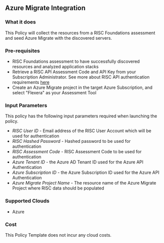 ## Azure Migrate Integration

### What it does

This Policy will collect the resources from a RISC Foundations assessment and seed Azure Migrate with the discovered servers. 

### Pre-requisites

- RISC Foundations assessment to have successfully discovered resources and analyzed application stacks
- Retrieve a RISC API Assessment Code and API Key from your Subscription Administrator.  See more about RISC API authentication requirements [here](https://portal.riscnetworks.com/app/documentation/?path=/using-the-platform/restful-api-access/)
- Create an Azure Migrate project in the target Azure Subscription, and select "Flexera" as your Assessment Tool

### Input Parameters

This policy has the following input parameters required when launching the policy.

- *RISC User ID* - Email address of the RISC User Account which will be used for authentication
- *RISC Hashed Password* - Hashed password to be used for authentication
- *RISC Assessment Code* - RISC Assessment Code to be used for authentication
- *Azure Tenant ID* - the Azure AD Tenant ID used for the Azure API Authentication
- *Azure Subscription ID* - the Azure Subscription ID used for the Azure API Authentication
- *Azure Migrate Project Name* - The resource name of the Azure Migrate Project where RISC data should be populated

### Supported Clouds

- Azure


### Cost

This Policy Template does not incur any cloud costs.
